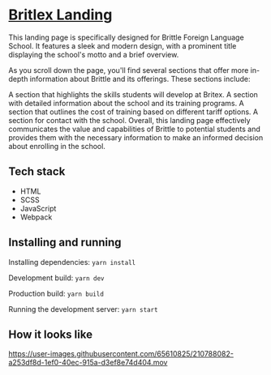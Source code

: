 # [Britlex Landing](https://britlex-two.vercel.app/)

This landing page is specifically designed for Brittle Foreign Language School.
It features a sleek and modern design, with a prominent title displaying the school's motto and a brief overview.

As you scroll down the page, you'll find several sections that offer more in-depth information about Brittle and its offerings. These sections include:

A section that highlights the skills students will develop at Britex.
A section with detailed information about the school and its training programs.
A section that outlines the cost of training based on different tariff options.
A section for contact with the school.
Overall, this landing page effectively communicates the value and capabilities of Brittle to potential students and provides them with the necessary information to make an informed decision about enrolling in the school.

## Tech stack

- HTML
- SCSS
- JavaScript
- Webpack

## Installing and running

Installing dependencies: `yarn install`

Development build: `yarn dev`

Production build: `yarn build`

Running the development server: `yarn start`

## How it looks like

https://user-images.githubusercontent.com/65610825/210788082-a253df8d-1ef0-40ec-915a-d3ef8e74d404.mov

